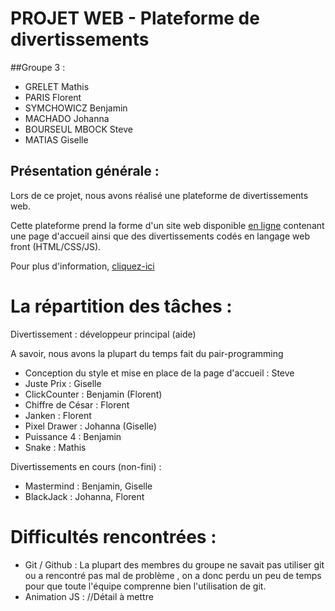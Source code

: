 # PROJET WEB - Plateforme de divertissements 

##Groupe 3 : 
* GRELET Mathis
* PARIS Florent
* SYMCHOWICZ Benjamin
* MACHADO Johanna
* BOURSEUL MBOCK Steve
* MATIAS Giselle

## Présentation générale :
Lors de ce projet, nous avons réalisé une plateforme de divertissements web.


Cette plateforme prend la forme d'un site web disponible [en ligne](https://laplateforme.vercel.app/) contenant une page d'accueil ainsi
que des divertissements codés en langage web front (HTML/CSS/JS).





Pour plus d'information, [cliquez-ici](Projet_Web_-_Plateforme_de_divertissements.pdf)

# La répartition des tâches :


Divertissement : développeur principal (aide)


A savoir, nous avons la plupart du temps fait du pair-programming
* Conception du style et mise en place de la page d'accueil : Steve
* Juste Prix : Giselle
* ClickCounter : Benjamin (Florent)
* Chiffre de César : Florent
* Janken : Florent
* Pixel Drawer : Johanna (Giselle)
* Puissance 4 : Benjamin
* Snake : Mathis

Divertissements en cours (non-fini) :
* Mastermind : Benjamin, Giselle
* BlackJack : Johanna, Florent


# Difficultés rencontrées : 
* Git / Github : La plupart des membres du groupe ne savait pas utiliser git ou a rencontré pas mal de problème
, on a donc perdu un peu de temps pour que toute l'équipe comprenne bien l'utilisation de git.
* Animation JS :  //Détail à mettre





